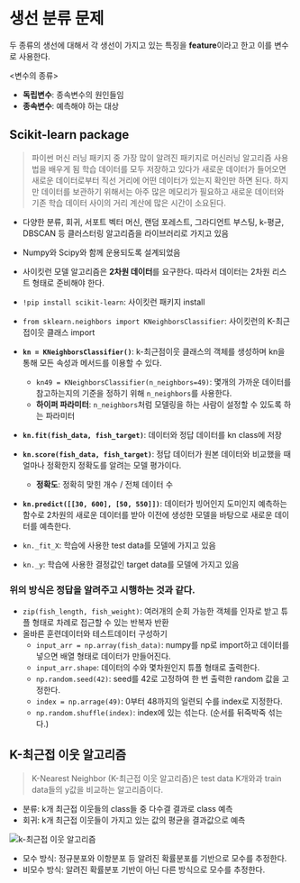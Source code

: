 # 생선 분류 문제
두 종류의 생선에 대해서 각 생선이 가지고 있는 특징을 **feature**이라고 한고 이를 변수로 사용한다.

<변수의 종류>
- **독립변수**: 종속변수의 원인들임
- **종속변수**: 예측해야 하는 대상

## Scikit-learn package
> 파이썬 머신 러닝 패키지 중 가장 많이 알려진 패키지로 머신러닝 알고리즘 사용법을 배우게 됨
> 학습 데이터를 모두 저장하고 있다가 새로운 데이터가 들어오면 새로운 데이터로부터 직선 거리에 어떤 데이터가 있는지 확인만 하면 된다.
> 하지만 데이터를 보관하기 위해서는 아주 많은 메모리가 필요하고 새로운 데이터와 기존 학습 데이터 사이의 거리 계산에 많은 시간이 소요된다.

- 다양한 분류, 회귀, 서포트 벡터 머신, 랜덤 포레스트, 그라디언트 부스팅, k-평균, DBSCAN 등 클러스터링 알고리즘을 라이브러리로 가지고 있음
- Numpy와 Scipy와 함께 운용되도록 설계되었음
- 사이킷런 모델 알고리즘은 **2차원 데이터**를 요구한다. 따라서 데이터는 2차원 리스트 형태로 준비해야 한다.


- `!pip install scikit-learn`: 사이킷런 패키지 install
- `from sklearn.neighbors import KNeighborsClassifier`: 사이킷런의 K-최근접이웃 클래스 import
- **`kn = KNeighborsClassifier()`**: k-최근점이웃 클래스의 객체를 생성하며 kn을 통해 모든 속성과 메서드를 이용할 수 있다.
  - `kn49 = KNeighborsClassifier(n_neighbors=49)`: 몇개의 가까운 데이터를 참고하는지의 기준을 정하기 위해 `n_neighbors`를 사용한다.
  - **하이퍼 파라미터**: `n_neighbors`처럼 모델링을 하는 사람이 설정할 수 있도록 하는 파라미터
- **`kn.fit(fish_data, fish_target)`**: 데이터와 정답 데이터를 kn class에 저장
- **`kn.score(fish_data, fish_target)`**: 정답 데이터가 원본 데이터와 비교했을 때 얼마나 정확한지 정확도를 알려는 모델 평가이다.
  - **정확도**: 정확히 맞힌 개수 / 전체 데이터 수
- **`kn.predict([[30, 600], [50, 550]])`**: 데이터가 빙어인지 도미인지 예측하는 함수로 2차원의 새로운 데이터를 받아 이전에 생성한 모델을 바탕으로 새로운 데이터를 예측한다.
- `kn._fit_X`: 학습에 사용한 test data를 모델에 가지고 있음
- `kn._y`: 학습에 사용한 결정값인 target data를 모델에 가지고 있음

### 위의 방식은 정답을 알려주고 시행하는 것과 같다.
- `zip(fish_length, fish_weight)`: 여러개의 순회 가능한 객체를 인자로 받고 튜플 형태로 차례로 접근할 수 있는 반복자 반환
- 올바른 훈련데이터와 테스트데이터 구성하기
  - `input_arr = np.array(fish_data)`: numpy를 np로 import하고 데이터를 넣으면 배열 형태로 데이터가 만들어진다.
  - `input_arr.shape`: 데이터의 수와 몇차원인지 튜플 형태로 출력한다.
  - `np.random.seed(42)`: seed를 42로 고정하여 한 번 출력한 random 값을 고정한다.
  - `index = np.arrage(49)`: 0부터 48까지의 일련되 수를 index로 지정한다.
  - `np.random.shuffle(index)`: index에 있는 섞는다. (순서를 뒤죽박죽 섞는다.)



## K-최근접 이웃 알고리즘
> K-Nearest Neighbor (K-최근접 이웃 알고리즘)은 test data K개와과 train data들의 y값을 비교하는 알고리즘이다. 

- 분류: k개 최근접 이웃들의 class들 중 다수결 결과로 class 예측
- 회귀: k개 최근접 이웃들이 가지고 있는 값의 평균을 결과값으로 예측

![k-최근접 이웃 알고리즘](https://t1.daumcdn.net/cfile/tistory/9978A4425DB04A2B18)

- 모수 방식: 정규분포와 이항분포 등 알려진 확률분포를 기반으로 모수를 추정한다.
- 비모수 방식: 알려진 확률분포 기반이 아닌 다른 방식으로 모수를 추정한다.